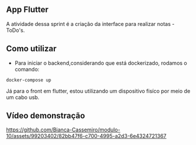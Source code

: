 ## App Flutter

A atividade dessa sprint é a criação da interface para realizar notas - ToDo's.

## Como utilizar
- Para iniciar o backend,considerando que está dockerizado, rodamos o comando:
```
docker-compose up
```
Já para o front em flutter, estou utilizando um dispositivo fisíco por meio de um cabo usb.

## Vídeo demonstração



https://github.com/Bianca-Cassemiro/modulo-10/assets/99203402/82bb47f6-c700-4995-a2d3-6e4324721367

